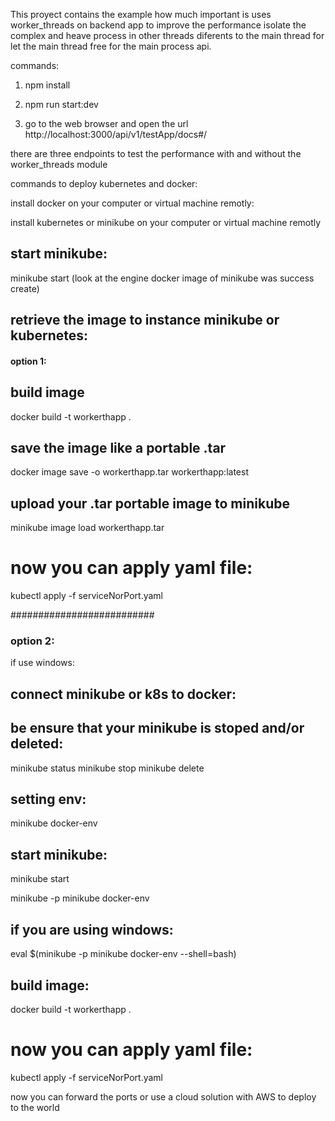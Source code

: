 This proyect contains the example how much important is uses worker_threads on backend app to improve the performance isolate the complex and heave process in other threads diferents to the main thread for let the main thread free for the main process api.


commands: 

1. npm install

2. npm run start:dev

3. go to the web browser and open the url http://localhost:3000/api/v1/testApp/docs#/

there are three endpoints to test the performance with and without the worker_threads module


commands to deploy kubernetes and docker:

install docker on your computer or virtual machine remotly:

install kubernetes or minikube on your computer or virtual machine remotly

## start minikube:

minikube start (look at the engine docker image of minikube was success create)

## retrieve the image to instance minikube or kubernetes:

#### option 1:

## build image
docker build -t workerthapp .

## save the image like a portable .tar
docker image save -o workerthapp.tar workerthapp:latest

## upload your .tar portable image to minikube
minikube image load workerthapp.tar

# now you can apply yaml file:
kubectl apply -f serviceNorPort.yaml


##########################  


### option 2:
if use windows: 

## connect minikube or k8s to docker:

## be ensure that your minikube is stoped and/or deleted:

minikube status
minikube stop
minikube delete

## setting env:
minikube docker-env

## start minikube:
minikube start

minikube -p minikube docker-env

## if you are using windows:
eval $(minikube -p minikube docker-env --shell=bash) 

## build image:
docker build -t workerthapp .

# now you can apply yaml file:
kubectl apply -f serviceNorPort.yaml


now you can forward the ports or use a cloud solution with AWS to deploy to the world

